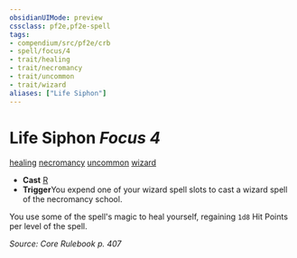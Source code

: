 ```yaml
---
obsidianUIMode: preview
cssclass: pf2e,pf2e-spell
tags:
- compendium/src/pf2e/crb
- spell/focus/4
- trait/healing
- trait/necromancy
- trait/uncommon
- trait/wizard
aliases: ["Life Siphon"]
---
```

# Life Siphon *Focus 4*   
[healing](/rules/traits/healing.md)  [necromancy](/rules/traits/necromancy.md)  [uncommon](/rules/traits/uncommon.md)  [wizard](/rules/traits/wizard.md)  

- **Cast** [R](/rules/core-rulebook/chapter-9-playing-the-game.md#Actions "Reaction") 
- **Trigger**You expend one of your wizard spell slots to cast a wizard spell of the necromancy school.

You use some of the spell's magic to heal yourself, regaining `1d8` Hit Points per level of the spell.

*Source: Core Rulebook p. 407*